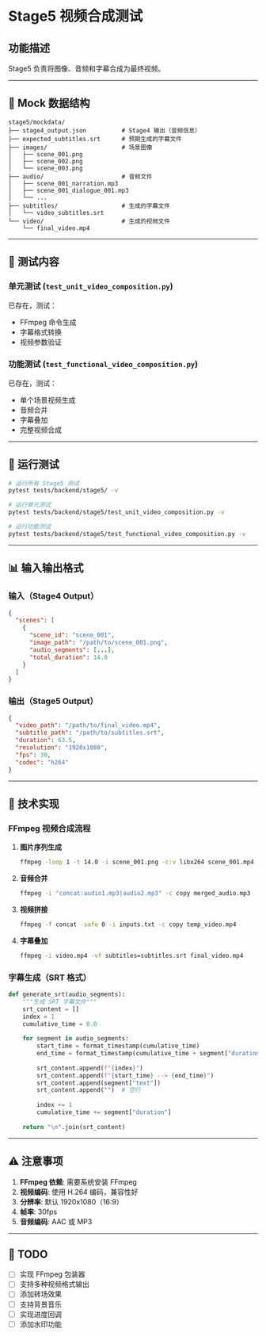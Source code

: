 # Stage5 视频合成测试

## 功能描述

Stage5 负责将图像、音频和字幕合成为最终视频。

---

## 📁 Mock 数据结构

```
stage5/mockdata/
├── stage4_output.json          # Stage4 输出（音频信息）
├── expected_subtitles.srt      # 预期生成的字幕文件
├── images/                     # 场景图像
│   ├── scene_001.png
│   ├── scene_002.png
│   └── scene_003.png
├── audio/                      # 音频文件
│   ├── scene_001_narration.mp3
│   ├── scene_001_dialogue_001.mp3
│   └── ...
├── subtitles/                  # 生成的字幕文件
│   └── video_subtitles.srt
└── video/                      # 生成的视频文件
    └── final_video.mp4
```

---

## 🎯 测试内容

### 单元测试 (`test_unit_video_composition.py`)

已存在，测试：
- FFmpeg 命令生成
- 字幕格式转换
- 视频参数验证

### 功能测试 (`test_functional_video_composition.py`)

已存在，测试：
- 单个场景视频生成
- 音频合并
- 字幕叠加
- 完整视频合成

---

## 🚀 运行测试

```bash
# 运行所有 Stage5 测试
pytest tests/backend/stage5/ -v

# 运行单元测试
pytest tests/backend/stage5/test_unit_video_composition.py -v

# 运行功能测试
pytest tests/backend/stage5/test_functional_video_composition.py -v
```

---

## 📊 输入输出格式

### 输入（Stage4 Output）

```json
{
  "scenes": [
    {
      "scene_id": "scene_001",
      "image_path": "/path/to/scene_001.png",
      "audio_segments": [...],
      "total_duration": 14.0
    }
  ]
}
```

### 输出（Stage5 Output）

```json
{
  "video_path": "/path/to/final_video.mp4",
  "subtitle_path": "/path/to/subtitles.srt",
  "duration": 63.5,
  "resolution": "1920x1080",
  "fps": 30,
  "codec": "h264"
}
```

---

## 🔧 技术实现

### FFmpeg 视频合成流程

1. **图片序列生成**
   ```bash
   ffmpeg -loop 1 -t 14.0 -i scene_001.png -c:v libx264 scene_001.mp4
   ```

2. **音频合并**
   ```bash
   ffmpeg -i "concat:audio1.mp3|audio2.mp3" -c copy merged_audio.mp3
   ```

3. **视频拼接**
   ```bash
   ffmpeg -f concat -safe 0 -i inputs.txt -c copy temp_video.mp4
   ```

4. **字幕叠加**
   ```bash
   ffmpeg -i video.mp4 -vf subtitles=subtitles.srt final_video.mp4
   ```

### 字幕生成（SRT 格式）

```python
def generate_srt(audio_segments):
    """生成 SRT 字幕文件"""
    srt_content = []
    index = 1
    cumulative_time = 0.0
    
    for segment in audio_segments:
        start_time = format_timestamp(cumulative_time)
        end_time = format_timestamp(cumulative_time + segment["duration"])
        
        srt_content.append(f"{index}")
        srt_content.append(f"{start_time} --> {end_time}")
        srt_content.append(segment["text"])
        srt_content.append("")  # 空行
        
        index += 1
        cumulative_time += segment["duration"]
    
    return "\n".join(srt_content)
```

---

## ⚠️ 注意事项

1. **FFmpeg 依赖**: 需要系统安装 FFmpeg
2. **视频编码**: 使用 H.264 编码，兼容性好
3. **分辨率**: 默认 1920x1080（16:9）
4. **帧率**: 30fps
5. **音频编码**: AAC 或 MP3

---

## 📝 TODO

- [ ] 实现 FFmpeg 包装器
- [ ] 支持多种视频格式输出
- [ ] 添加转场效果
- [ ] 支持背景音乐
- [ ] 实现进度回调
- [ ] 添加水印功能
